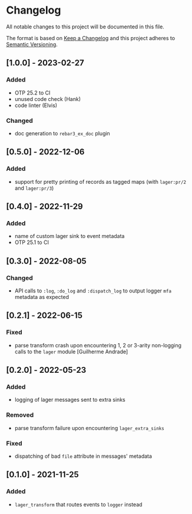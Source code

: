 # Changelog

All notable changes to this project will be documented in this file.

The format is based on [Keep a Changelog](http://keepachangelog.com/en/1.0.0/)
and this project adheres to [Semantic Versioning](http://semver.org/spec/v2.0.0.html).

## [1.0.0] - 2023-02-27

### Added

- OTP 25.2 to CI
- unused code check (Hank)
- code linter (Elvis)

### Changed

- doc generation to `rebar3_ex_doc` plugin

## [0.5.0] - 2022-12-06

### Added

- support for pretty printing of records as tagged maps
(with `lager:pr/2` and `lager:pr/3`)

## [0.4.0] - 2022-11-29

### Added

- name of custom lager sink to event metadata
- OTP 25.1 to CI

## [0.3.0] - 2022-08-05

### Changed

- API calls to `:log`, `:do_log` and `:dispatch_log` to output logger `mfa` metadata as expected

## [0.2.1] - 2022-06-15

### Fixed

- parse transform crash upon encountering 1, 2 or 3-arity non-logging calls to the `lager` module
[Guilherme Andrade]

## [0.2.0] - 2022-05-23

### Added

- logging of lager messages sent to extra sinks

### Removed

- parse transform failure upon encountering `lager_extra_sinks`

### Fixed

- dispatching of bad `file` attribute in messages' metadata

## [0.1.0] - 2021-11-25

### Added

- `lager_transform` that routes events to `logger` instead
